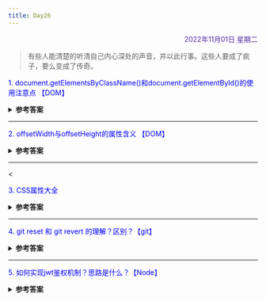 ```yaml
---
title: Day26
---
```


<div align="right" style="color:#512DA8">2022年11月01日 星期二</div>

> 有些人能清楚的听清自己内心深处的声音，并以此行事。这些人要成了疯子，要么变成了传奇。

<p style="color:blue">1. document.getElementsByClassName()和document.getElementById()的使用注意点 【DOM】</p>
<details>
<summary><b>参考答案</b></summary>


</details> 

<hr/>
<p style="color:blue">2. offsetWidth与offsetHeight的属性含义 【DOM】 </p>
<details>
<summary><b>参考答案</b></summary>


</details>

<hr/>
<<p style="color:blue">3. CSS属性大全 </p>
<details>
<summary><b>参考答案</b></summary>



</details>

<hr/>
<p style="color:blue">4. git reset 和 git revert 的理解？区别？【git】 </p>

<details>
<summary><b>参考答案</b></summary>

欢迎评论，答案今晚六点下班补充

</details>

<hr/>
<p style="color:blue">5. 如何实现jwt鉴权机制？思路是什么？【Node】  </p>

<details>
<summary><b>参考答案</b></summary>

欢迎评论，答案今晚六点下班补充

</details>